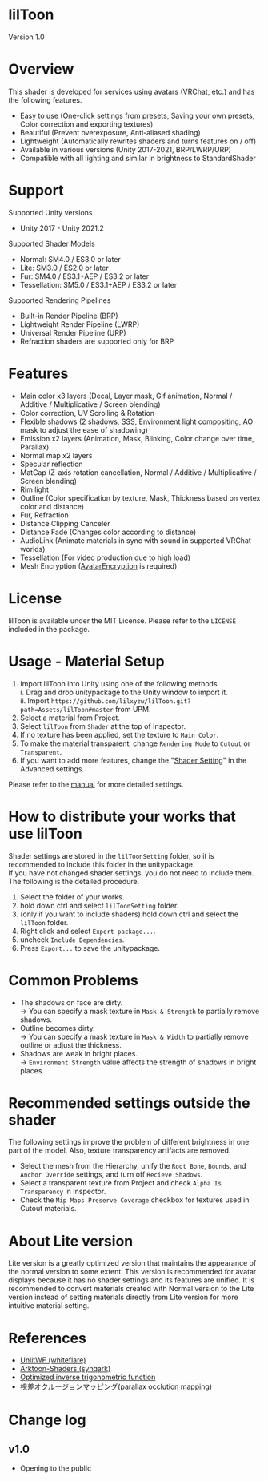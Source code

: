 # lilToon
Version 1.0

# Overview
This shader is developed for services using avatars (VRChat, etc.) and has the following features.
- Easy to use (One-click settings from presets, Saving your own presets, Color correction and exporting textures)
- Beautiful (Prevent overexposure, Anti-aliased shading)
- Lightweight (Automatically rewrites shaders and turns features on / off)
- Available in various versions (Unity 2017-2021, BRP/LWRP/URP)
- Compatible with all lighting and similar in brightness to StandardShader

# Support
Supported Unity versions
- Unity 2017 - Unity 2021.2

Supported Shader Models
- Normal: SM4.0 / ES3.0 or later
- Lite: SM3.0 / ES2.0 or later
- Fur: SM4.0 / ES3.1+AEP / ES3.2 or later
- Tessellation: SM5.0 / ES3.1+AEP / ES3.2 or later

Supported Rendering Pipelines
- Built-in Render Pipeline (BRP)
- Lightweight Render Pipeline (LWRP)
- Universal Render Pipeline (URP)
- Refraction shaders are supported only for BRP

# Features
- Main color x3 layers (Decal, Layer mask, Gif animation, Normal / Additive / Multiplicative / Screen blending)
- Color correction, UV Scrolling & Rotation
- Flexible shadows (2 shadows, SSS, Environment light compositing, AO mask to adjust the ease of shadowing)
- Emission x2 layers (Animation, Mask, Blinking, Color change over time, Parallax)
- Normal map x2 layers
- Specular reflection
- MatCap (Z-axis rotation cancellation, Normal / Additive / Multiplicative / Screen blending)
- Rim light
- Outline (Color specification by texture, Mask, Thickness based on vertex color and distance)
- Fur, Refraction
- Distance Clipping Canceler
- Distance Fade (Changes color according to distance)
- AudioLink (Animate materials in sync with sound in supported VRChat worlds)
- Tessellation (For video production due to high load)
- Mesh Encryption ([AvatarEncryption](https://github.com/lilxyzw/AvaterEncryption) is required)

# License
lilToon is available under the MIT License. Please refer to the `LICENSE` included in the package.

# Usage - Material Setup
1. Import lilToon into Unity using one of the following methods.  
    i. Drag and drop unitypackage to the Unity window to import it.  
    ii. Import ```https://github.com/lilxyzw/lilToon.git?path=Assets/lilToon#master``` from UPM.  
2. Select a material from Project.
3. Select `lilToon` from `Shader` at the top of Inspector.
4. If no texture has been applied, set the texture to `Main Color`.
5. To make the material transparent, change `Rendering Mode` to `Cutout` or `Transparent`.
6. If you want to add more features, change the "[Shader Setting](https://github.com/lilxyzw/lilToon/blob/master/Assets/lilToon/MANUAL.md#shader-setting)" in the Advanced settings.

Please refer to the [manual](https://github.com/lilxyzw/lilToon/blob/master/Assets/lilToon/MANUAL.md) for more detailed settings.

# How to distribute your works that use lilToon
Shader settings are stored in the `lilToonSetting` folder, so it is recommended to include this folder in the unitypackage.  
If you have not changed shader settings, you do not need to include them.  
The following is the detailed procedure.
1. Select the folder of your works.
2. hold down ctrl and select `lilToonSetting` folder.
3. (only if you want to include shaders) hold down ctrl and select the `lilToon` folder.
4. Right click and select `Export package...`.
5. uncheck `Include Dependencies`.
6. Press `Export...` to save the unitypackage.

# Common Problems
- The shadows on face are dirty.  
  → You can specify a mask texture in `Mask & Strength` to partially remove shadows.
- Outline becomes dirty.  
  → You can specify a mask texture in `Mask & Width` to partially remove outline or adjust the thickness.
- Shadows are weak in bright places.  
  → `Environment Strength` value affects the strength of shadows in bright places.

# Recommended settings outside the shader
The following settings improve the problem of different brightness in one part of the model. Also, texture transparency artifacts are removed.
- Select the mesh from the Hierarchy, unify the `Root Bone`, `Bounds`, and `Anchor Override` settings, and turn off `Recieve Shadows`.
- Select a transparent texture from Project and check `Alpha Is Transparency` in Inspector.
- Check the `Mip Maps Preserve Coverage` checkbox for textures used in Cutout materials.

# About Lite version
Lite version is a greatly optimized version that maintains the appearance of the normal version to some extent. This version is recommended for avatar displays because it has no shader settings and its features are unified. It is recommended to convert materials created with Normal version to the Lite version instead of setting materials directly from Lite version for more intuitive material setting.

# References
- [UnlitWF (whiteflare)](https://github.com/whiteflare/Unlit_WF_ShaderSuite)
- [Arktoon-Shaders (synqark)](https://github.com/synqark/Arktoon-Shaders)
- [Optimized inverse trigonometric function](https://seblagarde.wordpress.com/2014/12/01/inverse-trigonometric-functions-gpu-optimization-for-amd-gcn-architecture/)
- [視差オクルージョンマッピング(parallax occlution mapping)](https://coposuke.hateblo.jp/entry/2019/01/20/043042)

# Change log
## v1.0
- Opening to the public